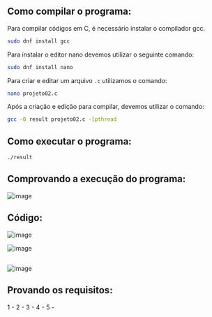 ## Como compilar o programa:

Para compilar códigos em C, é necessário instalar o compilador gcc.
```bash
sudo dnf install gcc
```
Para instalar o editor nano devemos utilizar o seguinte comando:
```bash
sudo dnf install nano
```
Para criar e editar um arquivo `.c` utilizamos o comando:
```bash
nano projeto02.c
```
Após a criação e edição  para compilar, devemos utilizar o comando:
```bash
gcc -0 result projeto02.c -lpthread
```
## Como executar o programa:
```bash
./result
```



## Comprovando a execução do programa:
![image](https://github.com/OtavioBruzadin/LabsSistemasOperacionais/assets/146960599/74ad4363-ff7c-4046-9f35-9abb4a8f324f)


## Código:

![image](https://github.com/OtavioBruzadin/LabsSistemasOperacionais/assets/146960599/21c1034b-b6e5-421e-97ba-578f11d15a02)

![image](https://github.com/OtavioBruzadin/LabsSistemasOperacionais/assets/146960599/6a0ccc7f-6160-4f3e-aca1-2f2a766a3be2)

## 

![image](https://github.com/OtavioBruzadin/LabsSistemasOperacionais/assets/146960599/cef2da46-4218-4342-a698-f0b2ae3c1abe)

## Provando os requisitos:
1 - 
2 -
3 -
4 -
5 -
